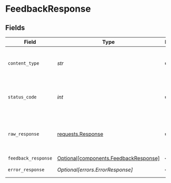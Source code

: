 # FeedbackResponse


## Fields

| Field                                                                                 | Type                                                                                  | Required                                                                              | Description                                                                           |
| ------------------------------------------------------------------------------------- | ------------------------------------------------------------------------------------- | ------------------------------------------------------------------------------------- | ------------------------------------------------------------------------------------- |
| `content_type`                                                                        | *str*                                                                                 | :heavy_check_mark:                                                                    | HTTP response content type for this operation                                         |
| `status_code`                                                                         | *int*                                                                                 | :heavy_check_mark:                                                                    | HTTP response status code for this operation                                          |
| `raw_response`                                                                        | [requests.Response](https://requests.readthedocs.io/en/latest/api/#requests.Response) | :heavy_check_mark:                                                                    | Raw HTTP response; suitable for custom response parsing                               |
| `feedback_response`                                                                   | [Optional[components.FeedbackResponse]](../../models/components/feedbackresponse.md)  | :heavy_minus_sign:                                                                    | OK                                                                                    |
| `error_response`                                                                      | *Optional[errors.ErrorResponse]*                                                      | :heavy_minus_sign:                                                                    | Bad Request                                                                           |